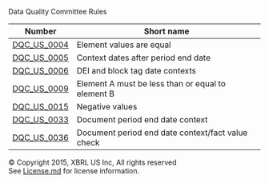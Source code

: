Data Quality Committee Rules

| Number | Short name |
| ----- | ----- |
| [DQC_US_0004](https://github.com/susanyount-wf/dqc_us_rules/tree/release_1susan/docs/DQC_US_0004/DQC_0004.md) | Element values are equal |
|[DQC_US_0005](https://github.com/susanyount-wf/dqc_us_rules/blob/release_1susan/docs/DQC_US_0005/DQC_0005.md) | Context dates after period end date |
| [DQC_US_0006](https://github.com/susanyount-wf/dqc_us_rules/blob/release_1susan/docs/DQC_US_0006/DQC_0006.md) | DEI and block tag date contexts |
| [DQC_US_0009](https://github.com/susanyount-wf/dqc_us_rules/blob/release_1susan/docs/DQC_US_0009/DQC_0009.md) | Element A must be less than or equal to element B |
| [DQC_US_0015](https://github.com/susanyount-wf/dqc_us_rules/blob/release_1susan/docs/DQC_US_0015/DQC_0015.md) | Negative values |
| [DQC_US_0033](https://github.com/susanyount-wf/dqc_us_rules/blob/release_1susan/docs/DQC_US_0033/DQC_0033.md) | Document period end date context |
| [DQC_US_0036](https://github.com/susanyount-wf/dqc_us_rules/blob/release_1susan/docs/DQC_US_0036/DQC_0036.md) | Document period end date context/fact value check |


© Copyright 2015, XBRL US Inc, All rights reserved   
See [License.md](https://github.com/DataQualityCommittee/dqc_us_rules/blob/master/License.md) for license information.
